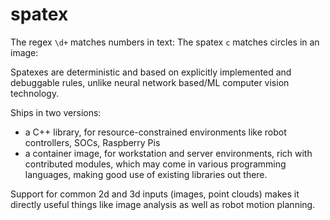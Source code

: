 # spatex

The regex `\d+` matches numbers in text:
The spatex `c` matches circles in an image:

Spatexes are deterministic and based on explicitly implemented and debuggable rules, unlike neural network based/ML computer vision technology.

Ships in two versions:
* a C++ library, for resource-constrained environments like robot controllers, SOCs, Raspberry Pis
* a container image, for workstation and server environments, rich with contributed modules, which may come in various programming languages, making good use of existing libraries out there.

Support for common 2d and 3d inputs (images, point clouds) makes it directly useful things like image analysis as well as robot motion planning.
